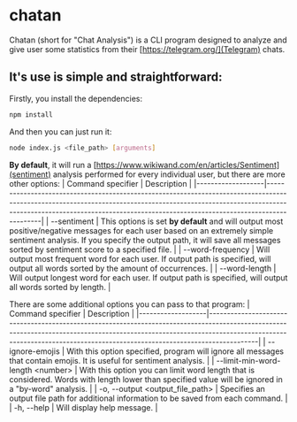 # chatan

Chatan (short for "Chat Analysis") is a CLI program designed to analyze and give user some statistics from their [https://telegram.org/](Telegram) chats.

## It's use is simple and straightforward:

Firstly, you install the dependencies:

```bash
npm install
```

And then you can just run it:

```bash
node index.js <file_path> [arguments]
```

**By default**, it will run a [https://www.wikiwand.com/en/articles/Sentiment](sentiment) analysis performed for every individual user, but there are more other options:
| Command specifier | Description |
|-------------------|--------------------------------------------------------------------------------------------------------------------------------------------------------------------------------------------------------------------------------------------------------|
| --sentiment | This options is set **by default** and will output most positive/negative messages for each user based on an extremely simple sentiment analysis. If you specify the output path, it will save all messages sorted by sentiment score to a specified file. |
| --word-frequency | Will output most frequent word for each user. If output path is specified, will output all words sorted by the amount of occurrences. |
| --word-length | Will output longest word for each user. If output path is specified, will output all words sorted by length. |

There are some additional options you can pass to that program:
| Command specifier | Description |
|-------------------|--------------------------------------------------------------------------------------------------------------------------------------------------------------------------------------------------------------------------------------------------------|
| --ignore-emojis | With this option specified, program will ignore all messages that contain emojis. It is useful for sentiment analysis. |
| --limit-min-word-length \<number\> | With this option you can limit word length that is considered. Words with length lower than specified value will be ignored in a "by-word" analysis. |
| -o, --output \<output_file_path\> | Specifies an output file path for additional information to be saved from each command. |
| -h, --help | Will display help message. |
